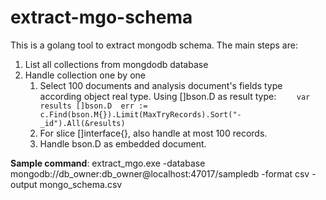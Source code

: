 # extract-mgo-schema
This is a golang tool to extract mongodb schema. The main steps are:

1. List all collections from mongdodb database
2. Handle collection one by one
	1. Select 100 documents and analysis document's fields type according object real type. Using []bson.D as result type: `	var results []bson.D 
	err := c.Find(bson.M{}).Limit(MaxTryRecords).Sort("-_id").All(&results)`
	1. For slice []interface{}, also handle at most 100 records.
	1. Handle bson.D as embedded document.

**Sample command**: extract_mgo.exe -database mongodb://db_owner:db_owner@localhost:47017/sampledb -format csv -output mongo_schema.csv
